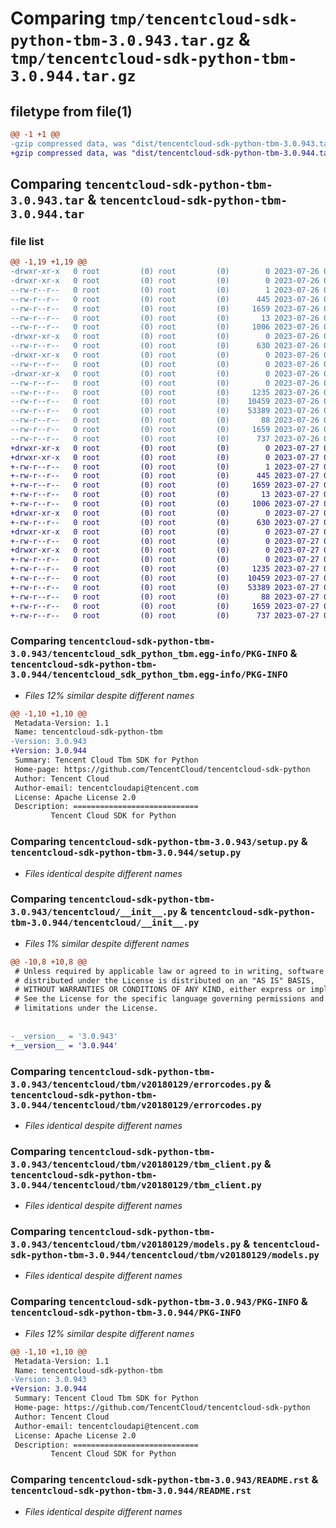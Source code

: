 # Comparing `tmp/tencentcloud-sdk-python-tbm-3.0.943.tar.gz` & `tmp/tencentcloud-sdk-python-tbm-3.0.944.tar.gz`

## filetype from file(1)

```diff
@@ -1 +1 @@
-gzip compressed data, was "dist/tencentcloud-sdk-python-tbm-3.0.943.tar", last modified: Wed Jul 26 00:44:35 2023, max compression
+gzip compressed data, was "dist/tencentcloud-sdk-python-tbm-3.0.944.tar", last modified: Thu Jul 27 02:23:34 2023, max compression
```

## Comparing `tencentcloud-sdk-python-tbm-3.0.943.tar` & `tencentcloud-sdk-python-tbm-3.0.944.tar`

### file list

```diff
@@ -1,19 +1,19 @@
-drwxr-xr-x   0 root         (0) root         (0)        0 2023-07-26 00:44:35.000000 tencentcloud-sdk-python-tbm-3.0.943/
-drwxr-xr-x   0 root         (0) root         (0)        0 2023-07-26 00:44:35.000000 tencentcloud-sdk-python-tbm-3.0.943/tencentcloud_sdk_python_tbm.egg-info/
--rw-r--r--   0 root         (0) root         (0)        1 2023-07-26 00:44:35.000000 tencentcloud-sdk-python-tbm-3.0.943/tencentcloud_sdk_python_tbm.egg-info/dependency_links.txt
--rw-r--r--   0 root         (0) root         (0)      445 2023-07-26 00:44:35.000000 tencentcloud-sdk-python-tbm-3.0.943/tencentcloud_sdk_python_tbm.egg-info/SOURCES.txt
--rw-r--r--   0 root         (0) root         (0)     1659 2023-07-26 00:44:35.000000 tencentcloud-sdk-python-tbm-3.0.943/tencentcloud_sdk_python_tbm.egg-info/PKG-INFO
--rw-r--r--   0 root         (0) root         (0)       13 2023-07-26 00:44:35.000000 tencentcloud-sdk-python-tbm-3.0.943/tencentcloud_sdk_python_tbm.egg-info/top_level.txt
--rw-r--r--   0 root         (0) root         (0)     1006 2023-07-26 00:44:35.000000 tencentcloud-sdk-python-tbm-3.0.943/setup.py
-drwxr-xr-x   0 root         (0) root         (0)        0 2023-07-26 00:44:35.000000 tencentcloud-sdk-python-tbm-3.0.943/tencentcloud/
--rw-r--r--   0 root         (0) root         (0)      630 2023-07-26 00:44:35.000000 tencentcloud-sdk-python-tbm-3.0.943/tencentcloud/__init__.py
-drwxr-xr-x   0 root         (0) root         (0)        0 2023-07-26 00:44:35.000000 tencentcloud-sdk-python-tbm-3.0.943/tencentcloud/tbm/
--rw-r--r--   0 root         (0) root         (0)        0 2023-07-26 00:44:35.000000 tencentcloud-sdk-python-tbm-3.0.943/tencentcloud/tbm/__init__.py
-drwxr-xr-x   0 root         (0) root         (0)        0 2023-07-26 00:44:35.000000 tencentcloud-sdk-python-tbm-3.0.943/tencentcloud/tbm/v20180129/
--rw-r--r--   0 root         (0) root         (0)        0 2023-07-26 00:44:35.000000 tencentcloud-sdk-python-tbm-3.0.943/tencentcloud/tbm/v20180129/__init__.py
--rw-r--r--   0 root         (0) root         (0)     1235 2023-07-26 00:44:35.000000 tencentcloud-sdk-python-tbm-3.0.943/tencentcloud/tbm/v20180129/errorcodes.py
--rw-r--r--   0 root         (0) root         (0)    10459 2023-07-26 00:44:35.000000 tencentcloud-sdk-python-tbm-3.0.943/tencentcloud/tbm/v20180129/tbm_client.py
--rw-r--r--   0 root         (0) root         (0)    53389 2023-07-26 00:44:35.000000 tencentcloud-sdk-python-tbm-3.0.943/tencentcloud/tbm/v20180129/models.py
--rw-r--r--   0 root         (0) root         (0)       88 2023-07-26 00:44:35.000000 tencentcloud-sdk-python-tbm-3.0.943/setup.cfg
--rw-r--r--   0 root         (0) root         (0)     1659 2023-07-26 00:44:35.000000 tencentcloud-sdk-python-tbm-3.0.943/PKG-INFO
--rw-r--r--   0 root         (0) root         (0)      737 2023-07-26 00:44:35.000000 tencentcloud-sdk-python-tbm-3.0.943/README.rst
+drwxr-xr-x   0 root         (0) root         (0)        0 2023-07-27 02:23:34.000000 tencentcloud-sdk-python-tbm-3.0.944/
+drwxr-xr-x   0 root         (0) root         (0)        0 2023-07-27 02:23:34.000000 tencentcloud-sdk-python-tbm-3.0.944/tencentcloud_sdk_python_tbm.egg-info/
+-rw-r--r--   0 root         (0) root         (0)        1 2023-07-27 02:23:34.000000 tencentcloud-sdk-python-tbm-3.0.944/tencentcloud_sdk_python_tbm.egg-info/dependency_links.txt
+-rw-r--r--   0 root         (0) root         (0)      445 2023-07-27 02:23:34.000000 tencentcloud-sdk-python-tbm-3.0.944/tencentcloud_sdk_python_tbm.egg-info/SOURCES.txt
+-rw-r--r--   0 root         (0) root         (0)     1659 2023-07-27 02:23:34.000000 tencentcloud-sdk-python-tbm-3.0.944/tencentcloud_sdk_python_tbm.egg-info/PKG-INFO
+-rw-r--r--   0 root         (0) root         (0)       13 2023-07-27 02:23:34.000000 tencentcloud-sdk-python-tbm-3.0.944/tencentcloud_sdk_python_tbm.egg-info/top_level.txt
+-rw-r--r--   0 root         (0) root         (0)     1006 2023-07-27 02:23:34.000000 tencentcloud-sdk-python-tbm-3.0.944/setup.py
+drwxr-xr-x   0 root         (0) root         (0)        0 2023-07-27 02:23:34.000000 tencentcloud-sdk-python-tbm-3.0.944/tencentcloud/
+-rw-r--r--   0 root         (0) root         (0)      630 2023-07-27 02:23:34.000000 tencentcloud-sdk-python-tbm-3.0.944/tencentcloud/__init__.py
+drwxr-xr-x   0 root         (0) root         (0)        0 2023-07-27 02:23:34.000000 tencentcloud-sdk-python-tbm-3.0.944/tencentcloud/tbm/
+-rw-r--r--   0 root         (0) root         (0)        0 2023-07-27 02:23:34.000000 tencentcloud-sdk-python-tbm-3.0.944/tencentcloud/tbm/__init__.py
+drwxr-xr-x   0 root         (0) root         (0)        0 2023-07-27 02:23:34.000000 tencentcloud-sdk-python-tbm-3.0.944/tencentcloud/tbm/v20180129/
+-rw-r--r--   0 root         (0) root         (0)        0 2023-07-27 02:23:34.000000 tencentcloud-sdk-python-tbm-3.0.944/tencentcloud/tbm/v20180129/__init__.py
+-rw-r--r--   0 root         (0) root         (0)     1235 2023-07-27 02:23:34.000000 tencentcloud-sdk-python-tbm-3.0.944/tencentcloud/tbm/v20180129/errorcodes.py
+-rw-r--r--   0 root         (0) root         (0)    10459 2023-07-27 02:23:34.000000 tencentcloud-sdk-python-tbm-3.0.944/tencentcloud/tbm/v20180129/tbm_client.py
+-rw-r--r--   0 root         (0) root         (0)    53389 2023-07-27 02:23:34.000000 tencentcloud-sdk-python-tbm-3.0.944/tencentcloud/tbm/v20180129/models.py
+-rw-r--r--   0 root         (0) root         (0)       88 2023-07-27 02:23:34.000000 tencentcloud-sdk-python-tbm-3.0.944/setup.cfg
+-rw-r--r--   0 root         (0) root         (0)     1659 2023-07-27 02:23:34.000000 tencentcloud-sdk-python-tbm-3.0.944/PKG-INFO
+-rw-r--r--   0 root         (0) root         (0)      737 2023-07-27 02:23:34.000000 tencentcloud-sdk-python-tbm-3.0.944/README.rst
```

### Comparing `tencentcloud-sdk-python-tbm-3.0.943/tencentcloud_sdk_python_tbm.egg-info/PKG-INFO` & `tencentcloud-sdk-python-tbm-3.0.944/tencentcloud_sdk_python_tbm.egg-info/PKG-INFO`

 * *Files 12% similar despite different names*

```diff
@@ -1,10 +1,10 @@
 Metadata-Version: 1.1
 Name: tencentcloud-sdk-python-tbm
-Version: 3.0.943
+Version: 3.0.944
 Summary: Tencent Cloud Tbm SDK for Python
 Home-page: https://github.com/TencentCloud/tencentcloud-sdk-python
 Author: Tencent Cloud
 Author-email: tencentcloudapi@tencent.com
 License: Apache License 2.0
 Description: ============================
         Tencent Cloud SDK for Python
```

### Comparing `tencentcloud-sdk-python-tbm-3.0.943/setup.py` & `tencentcloud-sdk-python-tbm-3.0.944/setup.py`

 * *Files identical despite different names*

### Comparing `tencentcloud-sdk-python-tbm-3.0.943/tencentcloud/__init__.py` & `tencentcloud-sdk-python-tbm-3.0.944/tencentcloud/__init__.py`

 * *Files 1% similar despite different names*

```diff
@@ -10,8 +10,8 @@
 # Unless required by applicable law or agreed to in writing, software
 # distributed under the License is distributed on an "AS IS" BASIS,
 # WITHOUT WARRANTIES OR CONDITIONS OF ANY KIND, either express or implied.
 # See the License for the specific language governing permissions and
 # limitations under the License.
 
 
-__version__ = '3.0.943'
+__version__ = '3.0.944'
```

### Comparing `tencentcloud-sdk-python-tbm-3.0.943/tencentcloud/tbm/v20180129/errorcodes.py` & `tencentcloud-sdk-python-tbm-3.0.944/tencentcloud/tbm/v20180129/errorcodes.py`

 * *Files identical despite different names*

### Comparing `tencentcloud-sdk-python-tbm-3.0.943/tencentcloud/tbm/v20180129/tbm_client.py` & `tencentcloud-sdk-python-tbm-3.0.944/tencentcloud/tbm/v20180129/tbm_client.py`

 * *Files identical despite different names*

### Comparing `tencentcloud-sdk-python-tbm-3.0.943/tencentcloud/tbm/v20180129/models.py` & `tencentcloud-sdk-python-tbm-3.0.944/tencentcloud/tbm/v20180129/models.py`

 * *Files identical despite different names*

### Comparing `tencentcloud-sdk-python-tbm-3.0.943/PKG-INFO` & `tencentcloud-sdk-python-tbm-3.0.944/PKG-INFO`

 * *Files 12% similar despite different names*

```diff
@@ -1,10 +1,10 @@
 Metadata-Version: 1.1
 Name: tencentcloud-sdk-python-tbm
-Version: 3.0.943
+Version: 3.0.944
 Summary: Tencent Cloud Tbm SDK for Python
 Home-page: https://github.com/TencentCloud/tencentcloud-sdk-python
 Author: Tencent Cloud
 Author-email: tencentcloudapi@tencent.com
 License: Apache License 2.0
 Description: ============================
         Tencent Cloud SDK for Python
```

### Comparing `tencentcloud-sdk-python-tbm-3.0.943/README.rst` & `tencentcloud-sdk-python-tbm-3.0.944/README.rst`

 * *Files identical despite different names*

